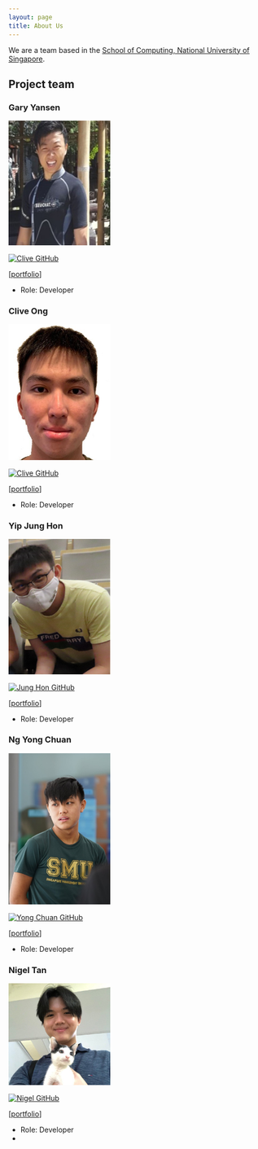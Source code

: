 ```yaml
---
layout: page
title: About Us
---
```


We are a team based in the [School of Computing, National University of Singapore](http://www.comp.nus.edu.sg).

## Project team
### Gary Yansen

<img src="images/g4ryy.png" width="200px">

[![Clive GitHub](images/github-icon.png)](http://github.com/g4ryy)

[[portfolio](team/garyyansen.md)]

* Role: Developer

### Clive Ong

<img src="images/cliveong.png" width="200px">

[![Clive GitHub](images/github-icon.png)](http://github.com/cliveong)

[[portfolio](team/cliveong.md)]

* Role: Developer

### Yip Jung Hon

<img src="images/junghon3709.png" width="200px">

[![Jung Hon GitHub](images/github-icon.png)](https://github.com/junghon3709)

[[portfolio](team/yipjunghon.md)]

* Role: Developer

### Ng Yong Chuan

<img src="images/random689.png" width="200px">

[![Yong Chuan GitHub](images/github-icon.png)](https://github.com/random689)

[[portfolio](team/ngyongchuan.md)]

* Role: Developer

### Nigel Tan

<img src="images/nniiggeell.png" width="200px">

[![Nigel GitHub](images/github-icon.png)](https://github.com/nniiggeell)

[[portfolio](team/nigeltan.md)]

* Role: Developer
* 